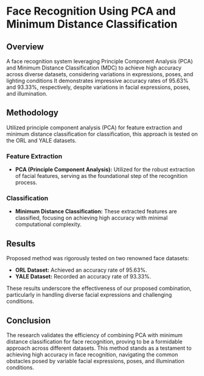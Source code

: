 # Face Recognition Using PCA and Minimum Distance Classification

## Overview
A face recognition system leveraging Principle Component Analysis (PCA) and Minimum Distance Classification (MDC) to achieve high accuracy across diverse datasets, considering variations in expressions, poses, and lighting conditions It demonstrates impressive accuracy rates of 95.63% and 93.33%, respectively, despite variations in facial expressions, poses, and illumination.

## Methodology
Utilized principle component analysis (PCA) for feature extraction and minimum distance classification for classification, this approach is tested on the ORL and YALE datasets. 


### Feature Extraction
- **PCA (Principle Component Analysis):** Utilized for the robust extraction of facial features, serving as the foundational step of the recognition process.

### Classification
- **Minimum Distance Classification:** These extracted features are classified, focusing on achieving high accuracy with minimal computational complexity.

## Results
Proposed method was rigorously tested on two renowned face datasets:
- **ORL Dataset:** Achieved an accuracy rate of 95.63%.
- **YALE Dataset:** Recorded an accuracy rate of 93.33%.

These results underscore the effectiveness of our proposed combination, particularly in handling diverse facial expressions and challenging conditions.

## Conclusion
The research validates the efficiency of combining PCA with minimum distance classification for face recognition, proving to be a formidable approach across different datasets. This method stands as a testament to achieving high accuracy in face recognition, navigating the common obstacles posed by variable facial expressions, poses, and illumination conditions.

